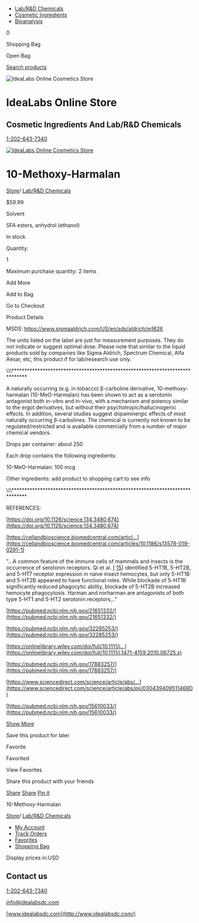 - [Lab/R&D Chemicals](https://idealabs.ecwid.com/Lab-R&D-Chemicals-c20672606)
- [Cosmetic Ingredients](https://idealabs.ecwid.com/Cosmetic-Ingredients-c20672605)
- [Bioanalysis](https://idealabs.ecwid.com/Bioanalysis-c127040361)

0

Shopping Bag

Open Bag

[Search products](https://idealabs.ecwid.com/search)

![IdeaLabs Online Cosmetics Store](https://d2j6dbq0eux0bg.cloudfront.net/images/10031255/651481695.jpg)

# IdeaLabs Online Store

## Cosmetic Ingredients And Lab/R&D Chemicals

[1-202-643-7340](tel:12026437340)

[![IdeaLabs Online Cosmetics Store](https://d2j6dbq0eux0bg.cloudfront.net/images/10031255/651481695.jpg)](https://idealabs.ecwid.com/)

# 10-Methoxy-Harmalan

[Store](https://idealabs.ecwid.com/)/ [Lab/R&D Chemicals](https://idealabs.ecwid.com/Lab-R&D-Chemicals-c20672606)

$59.99

Solvent

SFA esters, anhydrol (ethanol)

In stock

Quantity:

1

Maximum purchase quantity: 2 items

Add More

Add to Bag

Go to Checkout

Product Details

MSDS: https://www.sigmaaldrich.com/US/en/sds/aldrich/m1626

The units listed on the label are just for measurement purposes. They do not indicate or suggest optimal dose. Please note that similar to the liquid products sold by companies like Sigma Aldrich, Spectrum Chemical, Alfa Aesar, etc, this product if for lab/research use only.

\\*\\*\\*\*\*\*\*\*\*\*\*\*\*\*\*\*\*\*\*\*\*\*\*\*\*\*\*\*\*\*\*\*\*\*\*\*\*\*\*\*\*\*\*\*\*\*\*\*\*\*\*\*\*\*\*\*\*\*\*\*\*\*\*\*\*\*\*\*\*\*\*\*\*\*\*\*\*\*\*

A naturally occurring (e.g. in tobacco) β-carboline derivative, 10-methoxy-harmalan (10-MeO-Harmalan) has been shown to act as a serotonin antagonist both in-vitro and in-vivo, with a mechanism and potency similar to the ergot derivatives, but without their psychotropic/hallucinogenic effects. In addition, several studies suggest dopaminergic effects of most naturally occurring β-carbolines. The chemical is currently not known to be regulated/restricted and is available commercially from a number of major chemical vendors.

Drops per container: about 250

Each drop contains the following ingredients:

10-MeO-Harmalan: 100 mcg

Other ingredients: add product to shopping cart to see info

\\*\\*\\*\*\*\*\*\*\*\*\*\*\*\*\*\*\*\*\*\*\*\*\*\*\*\*\*\*\*\*\*\*\*\*\*\*\*\*\*\*\*\*\*\*\*\*\*\*\*\*\*\*\*\*\*\*\*\*\*\*\*\*\*\*\*\*\*\*\*\*\*\*\*\*\*\*\*\*\*

REFERENCES:

[https://doi.org/10.1126/science.134.3480.674](https://doi.org/10.1126/science.134.3480.674)

[https://cellandbioscience.biomedcentral.com/articl...](https://cellandbioscience.biomedcentral.com/articles/10.1186/s13578-019-0291-1)

"...A common feature of the immune cells of mammals and insects is the occurrence of serotonin receptors. Qi et al. \[ [15](https://cellandbioscience.biomedcentral.com/articles/10.1186/s13578-019-0291-1#ref-CR15)\] identified 5-HT1B, 5-HT2B, and 5-HT7 receptor expression in naive insect hemocytes, but only 5-HT1B and 5-HT2B appeared to have functional roles. While blockade of 5-HT1B significantly reduced phagocytic ability, blockade of 5-HT2B increased hemocyte phagocytosis. Harman and norharman are antagonists of both type 5-HT1 and 5-HT2 serotonin receptors,.."

[https://pubmed.ncbi.nlm.nih.gov/21651332/](https://pubmed.ncbi.nlm.nih.gov/21651332/)

[https://pubmed.ncbi.nlm.nih.gov/32285253/](https://pubmed.ncbi.nlm.nih.gov/32285253/)

[https://onlinelibrary.wiley.com/doi/full/10.1111/j...](https://onlinelibrary.wiley.com/doi/full/10.1111/j.1471-4159.2010.06725.x)

[https://pubmed.ncbi.nlm.nih.gov/17883257/](https://pubmed.ncbi.nlm.nih.gov/17883257/)

[https://www.sciencedirect.com/science/article/abs/...](https://www.sciencedirect.com/science/article/abs/pii/030439409511469D)

[https://pubmed.ncbi.nlm.nih.gov/15610033/](https://pubmed.ncbi.nlm.nih.gov/15610033/)

[Show More](javascript:;)

Save this product for later

Favorite

Favorited

View Favorites

Share this product with your friends

[Share](https://facebook.com/sharer/sharer.php?u=https%3A%2F%2Fidealabs.ecwid.com%2F10-Methoxy-Harmalan-p412810538) [Share](https://twitter.com/intent/tweet/?text=10-Methoxy-Harmalan&url=https%3A%2F%2Fidealabs.ecwid.com%2F10-Methoxy-Harmalan-p412810538) [Pin it](https://pinterest.com/pin/create/button/?url=https%3A%2F%2Fidealabs.ecwid.com%2F10-Methoxy-Harmalan-p412810538&description=10-Methoxy-Harmalan)

10-Methoxy-Harmalan

[Store](https://idealabs.ecwid.com/)/ [Lab/R&D Chemicals](https://idealabs.ecwid.com/Lab-R&D-Chemicals-c20672606)

- [My Account](https://idealabs.ecwid.com/account)
- [Track Orders](https://idealabs.ecwid.com/account)
- [Favorites](https://idealabs.ecwid.com/account/favorites)
- [Shopping Bag](https://idealabs.ecwid.com/cart)

Display prices in:USD

## Contact us

[1-202-643-7340](tel:12026437340)

[info@idealabsdc.com](mailto:info@idealabsdc.com)

[www.idealabsdc.com](http://www.idealabsdc.com/)
